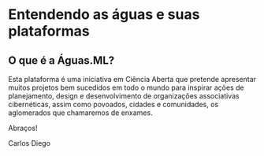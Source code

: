 <!-- TITLE: Wiki das Águas -->
<!-- SUBTITLE: Cocriar faz parte da cultura das águas -->

# Entendendo as águas e suas plataformas

## O que é a Águas.ML?

Esta plataforma é uma iniciativa em Ciência Aberta que pretende apresentar muitos projetos bem sucedidos em todo o mundo para inspirar ações de planejamento, design e desenvolvimento de organizações associativas cibernéticas, assim como povoados, cidades e comunidades, os aglomerados que chamaremos de enxames. 



Abraços!

Carlos Diego